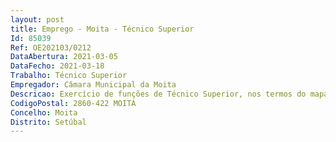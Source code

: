 ```yaml
--- 
layout: post
title: Emprego - Moita - Técnico Superior
Id: 85039
Ref: OE202103/0212
DataAbertura: 2021-03-05
DataFecho: 2021-03-18
Trabalho: Técnico Superior
Empregador: Câmara Municipal da Moita
Descricao: Exercício de funções de Técnico Superior, nos termos do mapa anexo a que se refere o nº 2 do art.º 88º da Lei nº 35 2014 de 20 06, assim como as descritas no mapa de pessoal do Município, concretamente  Executar atividades de apoio geral ou especializado nas áreas de atuação comuns, instrumentais e operativas dos órgãos e serviços.Representação do órgão ou serviço em assuntos da sua especialidade, tomando opções de índole técnica e de acordo com orientações superiores.Preparar e elaborar informações e propostas para deliberação superior.Avaliar situações e propor respostas a solicitações diversas, dos Munícipes e das Instituições locais.Conceber e implementar de forma articulada as atividades previstas em Plano de Atividades.Representar a Autarquia nas reuniões de parcerias, protocolos, núcleos, plataformas e grupos de trabalho e nas atividades desenvolvidas nesse âmbito.Atender Munícipes nas diferentes áreas funcionais da Divisão e CPCJ e dar resposta e ou encaminhar.Participar e colaborar nas atividades e projetos da Divisão.Realização de visitas técnicas no âmbito das funções da Divisão e da CPCJ e encaminhamento articulação com serviços e entidades externas.Apoio técnico na dinamização do Protocolo de Cooperação para a Igualdade e a Não Discriminação, celebrado entre o Município da Moita e a Comissão para a Cidadania e a Igualdade de Género Apoio técnico na organização e operacionalização do processo de diagnóstico e construção do Plano Municipal para a Igualdade e a Não Discriminação Acompanhamento e representação do Município da Moita na Comissão Técnica de Acompanhamento do Protocolo para a Territorialização da Rede Nacional de Apoio às Vítimas de Violência Doméstica – Municípios do Barreiro e da Moita Representação do Município da Moita no Grupo Organizador dos Encontros Regionais Intervenção para a Integrada pelo Fim da MGF, através do apoio à organização destes eventos Desenvolvimento do Plano Municipal para a Integração de Migrantes da Moita, através da dinamização da rede de parceiros, organização e implementação de atividades do Plano de Ação.
CodigoPostal: 2860-422 MOITA
Concelho: Moita
Distrito: Setúbal
--- 
```

